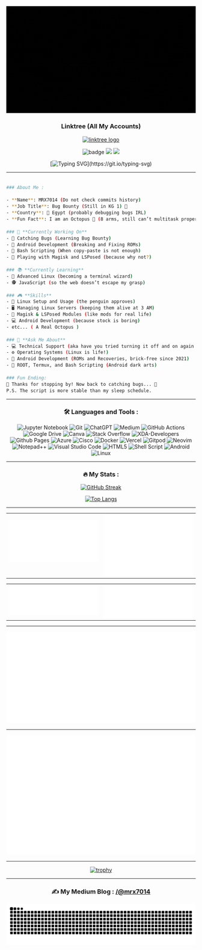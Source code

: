 <div id="header" align="center">
  <img src="assets/MRX7014.gif" />
</div>
<div id="badges"align="center">
  
### Linktree (All My Accounts)

<a href="https://linktr.ee/mrx7014" target="_blank">
    <img src="https://raw.githubusercontent.com/maurodesouza/profile-readme-generator/master/src/assets/icons/social/linktree/default.svg" height="50" alt="linktree logo"/>
  </a>
</div>

<div id="header1" align="center">

  ![badge](https://aktive.kerolloz.dev/egypt/mrx7014?label=&color=12100E&style=for-the-badge&rnkPrefix=Ranked%20&rnkSuffix=%20In%20Egypt)
  <img src="https://komarev.com/ghpvc/?username=mrx7014&color=12100E&style=for-the-badge&label=VIEWS&abbreviated=true"/>
  ![](https://hit.yhype.me/github/profile?user_id=121203923)
</div>
<div id="view" align="center">

[![Typing SVG](https://readme-typing-svg.demolab.com?font=Anton&pause=1000&color=2388F7&center=true&width=700&lines=MRX7014+High+experience+in+Linux+system%2C+Bash+Scripting+and+several+other+things.)](https://git.io/typing-svg)

---
<div align="left">

```bash

### About Me :

- **Name**: MRX7014 (Do not check commits history)
- **Job Title**: Bug Bounty (Still in KG 1) 👶
- **Country**: 🏡 Egypt (probably debugging bugs IRL)
- **Fun Fact**: I am an Octopus 🐙 (8 arms, still can’t multitask properly 🤷)

### 🚀 **Currently Working On**
- 🐞 Catching Bugs (Learning Bug Bounty)
- 🤖 Android Development (Breaking and Fixing ROMs)
- 🐚 Bash Scripting (When copy-paste is not enough)
- 🔧 Playing with Magisk and LSPosed (because why not?)

### 📚 **Currently Learning**
- 📜 Advanced Linux (becoming a terminal wizard)
- 🕵️ JavaScript (so the web doesn’t escape my grasp)

### 🎮 **Skills**
- 🐧 Linux Setup and Usage (the penguin approves)
- 🖥️ Managing Linux Servers (keeping them alive at 3 AM)
- 🔗 Magisk & LSPosed Modules (like mods for real life)
- 💻 Android Development (because stock is boring)
- etc... ( A Real Octopus )

### 🤔 **Ask Me About**
- 💻 Technical Support (aka have you tried turning it off and on again ?)
- ⚙️ Operating Systems (Linux is life!)
- 🤖 Android Development (ROMs and Recoveries, brick-free since 2021)
- 📂 ROOT, Termux, and Bash Scripting (Android dark arts)

### Fun Ending:
👋 Thanks for stopping by! Now back to catching bugs... 🐛  
P.S. The script is more stable than my sleep schedule.
```

</div>

---

### :hammer_and_wrench: Languages and Tools :
<div align="center">


  ![Jupyter Notebook](https://img.shields.io/badge/jupyter-%23FA0F00.svg?style=for-the-badge&logo=jupyter&logoColor=white)
  ![Git](https://img.shields.io/badge/git-%23F05033.svg?style=for-the-badge&logo=git&logoColor=white)
  ![ChatGPT](https://img.shields.io/badge/chatGPT-74aa9c?style=for-the-badge&logo=openai&logoColor=white) 
![Medium](https://img.shields.io/badge/Medium-12100E?style=for-the-badge&logo=medium&logoColor=white)
![GitHub Actions](https://img.shields.io/badge/github%20actions-%232671E5.svg?style=for-the-badge&logo=githubactions&logoColor=white)
![Google Drive](https://img.shields.io/badge/Google%20Drive-4285F4?style=for-the-badge&logo=googledrive&logoColor=white)
![Canva](https://img.shields.io/badge/Canva-%2300C4CC.svg?style=for-the-badge&logo=Canva&logoColor=white)
![Stack Overflow](https://img.shields.io/badge/-Stackoverflow-FE7A16?style=for-the-badge&logo=stack-overflow&logoColor=white)
![XDA-Developers](https://img.shields.io/badge/XDA--Developers-%23AC6E2F.svg?style=for-the-badge&logo=XDA-Developers&logoColor=white)
![Github Pages](https://img.shields.io/badge/github%20pages-121013?style=for-the-badge&logo=github&logoColor=white)
![Azure](https://img.shields.io/badge/azure-%230072C6.svg?style=for-the-badge&logo=microsoftazure&logoColor=white)
![Cisco](https://img.shields.io/badge/cisco-%23049fd9.svg?style=for-the-badge&logo=cisco&logoColor=black)
![Docker](https://img.shields.io/badge/docker-%230db7ed.svg?style=for-the-badge&logo=docker&logoColor=white)
![Vercel](https://img.shields.io/badge/vercel-%23000000.svg?style=for-the-badge&logo=vercel&logoColor=white)
![Gitpod](https://img.shields.io/badge/gitpod-f06611.svg?style=for-the-badge&logo=gitpod&logoColor=white)
![Neovim](https://img.shields.io/badge/NeoVim-%2357A143.svg?&style=for-the-badge&logo=neovim&logoColor=white)
![Notepad++](https://img.shields.io/badge/Notepad++-90E59A.svg?style=for-the-badge&logo=notepad%2b%2b&logoColor=black)
![Visual Studio Code](https://img.shields.io/badge/Visual%20Studio%20Code-0078d7.svg?style=for-the-badge&logo=visual-studio-code&logoColor=white)
![HTML5](https://img.shields.io/badge/html5-%23E34F26.svg?style=for-the-badge&logo=html5&logoColor=white)
![Shell Script](https://img.shields.io/badge/shell_script-%23121011.svg?style=for-the-badge&logo=gnu-bash&logoColor=white)
![Android](https://img.shields.io/badge/Android-3DDC84?style=for-the-badge&logo=android&logoColor=white)
![Linux](https://img.shields.io/badge/Linux-FCC624?style=for-the-badge&logo=linux&logoColor=black)

</div>

---

### :fire: My Stats :
<div align="center">

[![GitHub Streak](http://github-readme-streak-stats.herokuapp.com?user=mrx7014&exclude_days=Mon%2CTue%2CSat&theme=github-dark-dimmed&hide_border=true&stroke=EBEBEB00&date_format=j%20M%5B%20Y%5D&background=EB545400&excludeDaysLabel=EB545400)](https://github.com/mrx7014?tab=repositories)

[![Top Langs](https://github-readme-stats.vercel.app/api/top-langs/?username=mrx7014&bg_color=00000000&border_color=00000000&&langs_count=10&layout=compact)](https://github.com/mrx7014?tab=repositories) <!--(https://github.com/anuraghazra/github-readme-stats)-->

---

<table><tr><td valign="top" width="50%">

<br>

<img src="./assets/metrics.plugin.overview.svg">

</td><td valign="top" width="50%">

<img src="./assets/metrics.plugin.isocalendar.fullyear.svg" >

</td></tr></table>

<table><tr><td valign="top" width="50%">

<img src="./assets/metrics.plugin.activity.svg">

</td><td valign="top" width="50%">

<img src="./assets/metrics.plugin.stargazers.svg" >

</td></tr></table>

</details>

---

<img src="./assets/metrics.plugin.wakatime.svg">

---

<img src="./assets/metrics.plugin.achievements.svg">

---

 [![trophy](https://github-profile-trophy-ahmed.vercel.app/?username=mrx7014&theme=onedark&no-bg=true&no-frame=true&column=-1)](https://github.com/mrx7014?tab=repositories)<!--(https://github.com/ryo-ma/github-profile-trophy)-->
</div>

---

### :writing_hand: My Medium Blog  : [/@mrx7014](https://medium.com/@mrx7014)

![snake gif](https://github.com/3bsalam-1/3bsalam-1/blob/output/github-contribution-grid-snake-dark.svg)
